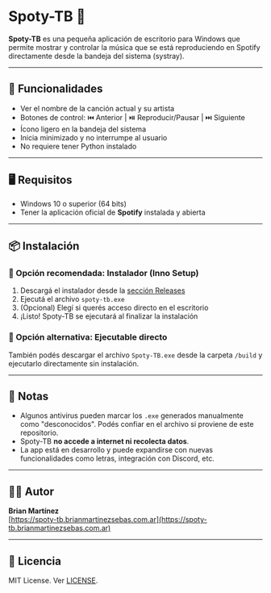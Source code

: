 # Spoty-TB 🎵

**Spoty-TB** es una pequeña aplicación de escritorio para Windows que permite mostrar y controlar la música que se está reproduciendo en Spotify directamente desde la bandeja del sistema (systray).

---

## 🧩 Funcionalidades

- Ver el nombre de la canción actual y su artista
- Botones de control: ⏮️ Anterior | ⏯️ Reproducir/Pausar | ⏭️ Siguiente
- Ícono ligero en la bandeja del sistema
- Inicia minimizado y no interrumpe al usuario
- No requiere tener Python instalado

---

## 🖥️ Requisitos

- Windows 10 o superior (64 bits)
- Tener la aplicación oficial de **Spotify** instalada y abierta

---

## 📦 Instalación

### 🔹 Opción recomendada: Instalador (Inno Setup)

1. Descargá el instalador desde la [sección Releases](https://github.com/tu-usuario/spoty-tb/releases)
2. Ejecutá el archivo `spoty-tb.exe`
3. (Opcional) Elegí si querés acceso directo en el escritorio
4. ¡Listo! Spoty-TB se ejecutará al finalizar la instalación

### 🔸 Opción alternativa: Ejecutable directo

También podés descargar el archivo `Spoty-TB.exe` desde la carpeta `/build` y ejecutarlo directamente sin instalación.

---

## 🚫 Notas

- Algunos antivirus pueden marcar los `.exe` generados manualmente como "desconocidos". Podés confiar en el archivo si proviene de este repositorio.
- Spoty-TB **no accede a internet ni recolecta datos**.
- La app está en desarrollo y puede expandirse con nuevas funcionalidades como letras, integración con Discord, etc.

---

## 👨‍💻 Autor

**Brian Martínez**  
[https://spoty-tb.brianmartinezsebas.com.ar](https://spoty-tb.brianmartinezsebas.com.ar)

---

## 📜 Licencia

MIT License. Ver [LICENSE](./LICENSE).
